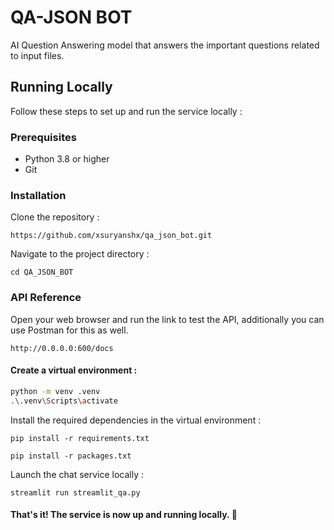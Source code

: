 # QA-JSON BOT
AI Question Answering model that answers the important questions related to input files.
   
## Running Locally
Follow these steps to set up and run the service locally :

### Prerequisites
- Python 3.8 or higher
- Git

### Installation
Clone the repository :

`https://github.com/xsuryanshx/qa_json_bot.git`

Navigate to the project directory :

`cd QA_JSON_BOT`

### API Reference

Open your web browser and run the link to test the API, additionally you can use Postman for this as well.

`http://0.0.0.0:600/docs`

#### Create a virtual environment :
```bash
python -m venv .venv
.\.venv\Scripts\activate
```

Install the required dependencies in the virtual environment :

`pip install -r requirements.txt`

`pip install -r packages.txt`

Launch the chat service locally :

`streamlit run streamlit_qa.py`

#### That's it! The service is now up and running locally. 🤗


